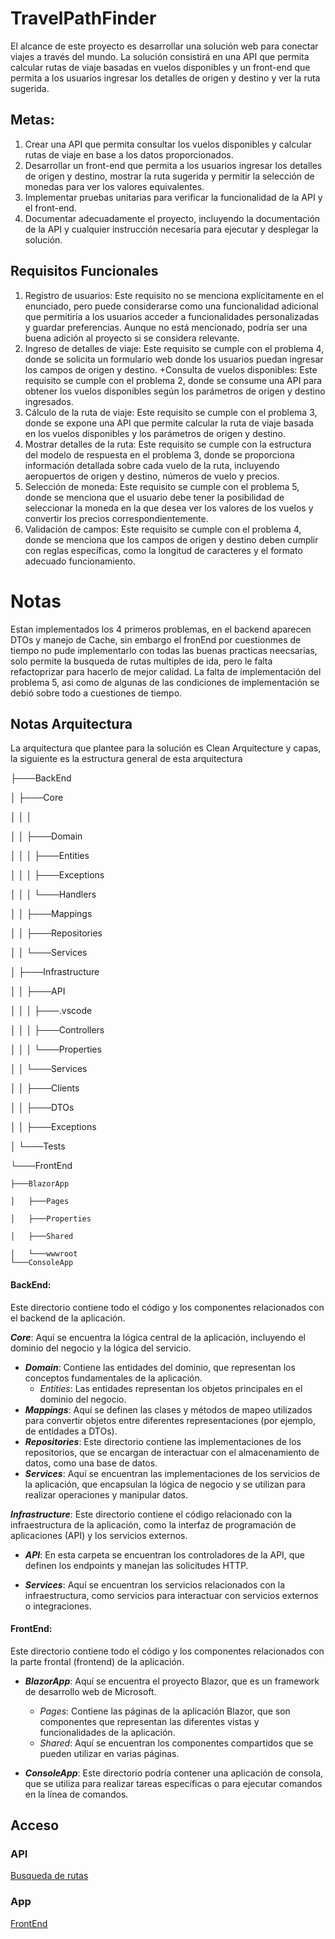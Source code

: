 # TravelPathFinder
El alcance de este proyecto es desarrollar una solución web para conectar viajes a través del mundo. La solución consistirá en una API que permita calcular rutas de viaje basadas en vuelos disponibles y un front-end que permita a los usuarios ingresar los detalles de origen y destino y ver la ruta sugerida.


## Metas:

1. Crear una API que permita consultar los vuelos disponibles y calcular rutas de viaje en base a los datos proporcionados.
2. Desarrollar un front-end que permita a los usuarios ingresar los detalles de origen y destino, mostrar la ruta sugerida y permitir la selección de monedas para ver los valores equivalentes.
3. Implementar pruebas unitarias para verificar la funcionalidad de la API y el front-end.
4. Documentar adecuadamente el proyecto, incluyendo la documentación de la API y cualquier instrucción necesaria para ejecutar y desplegar la solución.

## Requisitos Funcionales
1. Registro de usuarios: Este requisito no se menciona explícitamente en el enunciado, pero puede considerarse como una funcionalidad adicional que permitiría a los usuarios acceder a funcionalidades personalizadas y guardar preferencias. Aunque no está mencionado, podría ser una buena adición al proyecto si se considera relevante.
2. Ingreso de detalles de viaje: Este requisito se cumple con el problema 4, donde se solicita un formulario web donde los usuarios puedan ingresar los campos de origen y destino.
+Consulta de vuelos disponibles: Este requisito se cumple con el problema 2, donde se consume una API para obtener los vuelos disponibles según los parámetros de origen y destino ingresados.
3. Cálculo de la ruta de viaje: Este requisito se cumple con el problema 3, donde se expone una API que permite calcular la ruta de viaje basada en los vuelos disponibles y los parámetros de origen y destino.
4. Mostrar detalles de la ruta: Este requisito se cumple con la estructura del modelo de respuesta en el problema 3, donde se proporciona información detallada sobre cada vuelo de la ruta, incluyendo aeropuertos de origen y destino, números de vuelo y precios.
5. Selección de moneda: Este requisito se cumple con el problema 5, donde se menciona que el usuario debe tener la posibilidad de seleccionar la moneda en la que desea ver los valores de los vuelos y convertir los precios correspondientemente.
6. Validación de campos: Este requisito se cumple con el problema 4, donde se menciona que los campos de origen y destino deben cumplir con reglas específicas, como la longitud de caracteres y el formato adecuado funcionamiento.

# Notas
Estan implementados los 4 primeros problemas, en el backend aparecen DTOs y manejo de Cache, sin embargo el fronEnd por cuestionmes de tiempo no pude implementarlo con todas las buenas practicas neecsarias, solo permite la busqueda de rutas multiples de ida, pero le falta refactoprizar para hacerlo de mejor calidad.
La falta de implementación del problema 5, asi como de algunas de las condiciones de implementación se debió sobre todo a cuestiones de tiempo.



## Notas Arquitectura
La arquitectura que plantee para la solución es Clean Arquitecture y capas, la siguiente es la estructura general de esta arquitectura

├───BackEnd

│   ├───Core   

│   │   │       

│   │   ├───Domain

│   │   │   ├───Entities

│   │   │   ├───Exceptions

│   │   │   └───Handlers

│   │   ├───Mappings

│   │   ├───Repositories

│   │   └───Services

│   ├───Infrastructure

│   │   ├───API

│   │   │   ├───.vscode

│   │   │   ├───Controllers

│   │   │   └───Properties

│   │   └───Services

│   │       ├───Clients

│   │       ├───DTOs

│   │       ├───Exceptions

│   └───Tests

└───FrontEnd

    ├───BlazorApp
    
    │   ├───Pages
    
    │   ├───Properties
    
    │   ├───Shared
    
    │   └───wwwroot
    └───ConsoleApp
    
#### BackEnd: 
Este directorio contiene todo el código y los componentes relacionados con  el backend de la aplicación.

***Core***: Aquí se encuentra la lógica central de la aplicación, incluyendo el dominio del negocio y la lógica del servicio.

+ ***Domain***: Contiene las entidades del dominio, que representan los conceptos fundamentales de la aplicación.
  +  *Entities*: Las entidades representan los objetos principales en el dominio del negocio.
+ ***Mappings***: Aquí se definen las clases y métodos de mapeo utilizados para convertir objetos entre diferentes representaciones (por ejemplo, de entidades a DTOs).
+ ***Repositories***: Este directorio contiene las implementaciones de los repositorios, que se encargan de interactuar con el almacenamiento de datos, como una base de datos.
+  ***Services***: Aquí se encuentran las implementaciones de los servicios de la aplicación, que encapsulan la lógica de negocio y se utilizan para realizar operaciones y manipular datos.

***Infrastructure***: Este directorio contiene el código relacionado con la infraestructura de la aplicación, como la interfaz de programación de aplicaciones (API) y los servicios externos.

+ ***API***: En esta carpeta se encuentran los controladores de la API, que definen los endpoints y manejan las solicitudes HTTP.

+ ***Services***: Aquí se encuentran los servicios relacionados con la infraestructura, como servicios para interactuar con servicios externos o integraciones.


#### FrontEnd: 
Este directorio contiene todo el código y los componentes relacionados con la parte frontal (frontend) de la aplicación.

+ ***BlazorApp***: Aquí se encuentra el proyecto Blazor, que es un framework de desarrollo web de Microsoft.

  + *Pages*: Contiene las páginas de la aplicación Blazor, que son componentes que representan las diferentes vistas y funcionalidades de la aplicación.
  + *Shared*: Aquí se encuentran los componentes compartidos que se pueden utilizar en varias páginas.
  
+ ***ConsoleApp***: Este directorio podría contener una aplicación de consola, que se utiliza para realizar tareas específicas o para ejecutar comandos en la línea de comandos.

## Acceso
### API
[Busqueda de rutas](https://travelpathfinderapi.azurewebsites.net/api/Journey/calculate-routes?origin=MZL&destination=BOG)
### App

[FrontEnd](https://journeyroute.azurewebsites.net/)

